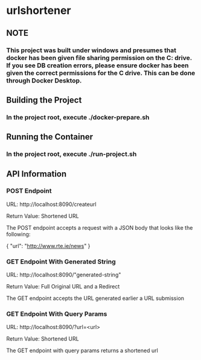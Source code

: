 # urlshortener
## NOTE
### This project was built under windows and presumes that docker has been given file sharing permission on the C: drive. If you see DB creation errors, please ensure docker has been given the correct permissions for the C drive. This can be done through Docker Desktop.
## Building the Project
### In the project root, execute ./docker-prepare.sh

## Running the Container
### In the project root, execute ./run-project.sh

## API Information
### POST Endpoint
URL: http://localhost:8090/createurl

Return Value: Shortened URL

The POST endpoint accepts a request with a JSON body that looks like the following:

{
    "url": "http://www.rte.ie/news"
}

### GET Endpoint With Generated String
URL: http://localhost:8090/"generated-string"

Return Value: Full Original URL and a Redirect

The GET endpoint accepts the URL generated earlier a URL submission

  
### GET Endpoint With Query Params
URL: http://localhost:8090/?url=<url\>

Return Value: Shortened URL

The GET endpoint with query params returns a shortened url
